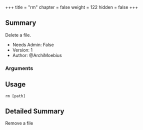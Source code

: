 +++
title = "rm"
chapter = false
weight = 122
hidden = false
+++

## Summary
Delete a file.
  
- Needs Admin: False  
- Version: 1  
- Author: @ArchiMoebius  

### Arguments

## Usage

```
rm [path]
```


## Detailed Summary

Remove a file
